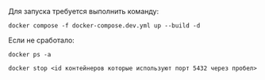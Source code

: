Для запуска требуется выполнить команду:

`docker compose -f docker-compose.dev.yml up --build -d`

Если не сработало:

`docker ps -a`

`docker stop <id контейнеров которые используют порт 5432 через пробел>`

